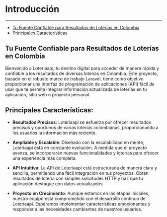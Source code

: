 # Introducción

---

- [Tu Fuente Confiable para Resultados de Loterías en Colombia](#section-1)
- [Principales Características](#section-2)

<a name="section-1"></a>
## Tu Fuente Confiable para Resultados de Loterías en Colombia
Bienvenido a Loteriaapi, tu destino digital para acceder de manera rápida y confiable a los resultados de diversas loterías en Colombia. Este proyecto, basado en el robusto marco de trabajo Laravel, tiene como objetivo proporcionar una interfaz de programación de aplicaciones (API) fácil de usar que te permita integrar información actualizada de loterías en tu aplicación, sitio web o proyecto personal.

<a name="section-2"></a>
## Principales Características:
- **Resultados Precisos**: Loteriaapi se esfuerza por ofrecer resultados precisos y oportunos de varias loterías colombianas, proporcionando a los usuarios la información más reciente.

- **Ampliable y Escalable**: Diseñado con la escalabilidad en mente, Loteriaapi está en constante evolución. A medida que el proyecto avanza, se incorporarán nuevas funcionalidades y loterías para ofrecer una experiencia más completa.

- **API Intuitiva**: La API de Loteriaapi está estructurada de manera clara y sencilla, permitiendo una fácil integración en tus proyectos. Obtén resultados de lotería con simples solicitudes HTTP y haz que tu aplicación destaque con datos actualizados.

- **Proyecto en Crecimiento**: Aunque estamos en las etapas iniciales, nuestro equipo está comprometido con el desarrollo continuo de Loteriaapi. Esperamos implementar características emocionantes y responder a las necesidades cambiantes de nuestros usuarios.
